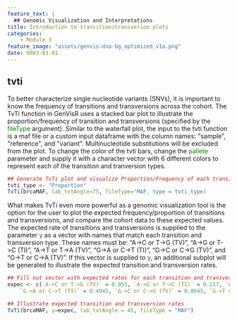 ```yaml
---
feature_text: |
  ## Genomic Visualization and Interpretations
title: Introduction to transition/transverion plots
categories:
    - Module 3
feature_image: "assets/genvis-dna-bg_optimized_v1a.png"
date: 0003-03-01
---
```


## tvti
To better characterize single nucleotide variants (SNVs), it is important to know the frequency of transitions and transversions across the cohort. The TvTi function in GenVisR uses a stacked bar plot to illustrate the proportion/frequency of transition and transversions (specified by the <font color = "green">fileType</font> argument). Similar to the waterfall plot, the input to the tvti function is a maf file or a custom input dataframe with the column names: "sample", "reference", and "variant". Multinucleotide substitutions will be excluded from the plot. To change the color of the tvti bars, change the <font color = "green">pallete</font> parameter and supply it with a character vector with 6 different colors to represent each of the transition and tranversion types.

<!--Example taken from GenVisR vignette-->
```R
## Generate TvTi plot and visualize Proportion/Frequency of each transition and transversion
tvti_type <- "Proportion"
TvTi(brcaMAF, lab_txtAngle=75, fileType="MAF, type = tvti_type)
```

What makes TvTi even more powerful as a genomic visualization tool is the option for the user to plot the expected frequency/proportion of transitions and transversions, and compare the cohort data to these expected values. The expected rate of transitions and transversions is supplied to the parameter <font color = "green">y</font> as a vector with names that match each transition and transversion type. These names must be:  “A->C or T->G (TV)”, “A->G or T->C (TI)”, “A->T or T->A (TV)”, “G->A or C->T (TI)”, “G->C or C->G (TV)”, and “G->T or C->A (TV)”. If this vector is supplied to <font color = "green">y</font>, an additional subplot will be generated to illustrate the expected transition and transversion rates.

<!--Example taken from GenVisR vignette-->
```R
## Fill out vector with expected rates for each transition and transversion type
expec <- c(`A->C or T->G (TV)` = 0.055, `A->G or T->C (TI)` = 0.217, `A->T or T->A (TV)` = 0.076,
    `G->A or C->T (TI)` = 0.4945, `G->C or C->G (TV)` = 0.0645, `G->T or C->A (TV)` = 0.093)

## Illustrate expected transition and transversion rates
TvTi(brcaMAF, y=expec, lab_txtAngle = 45, fileType = "MAF")
```
